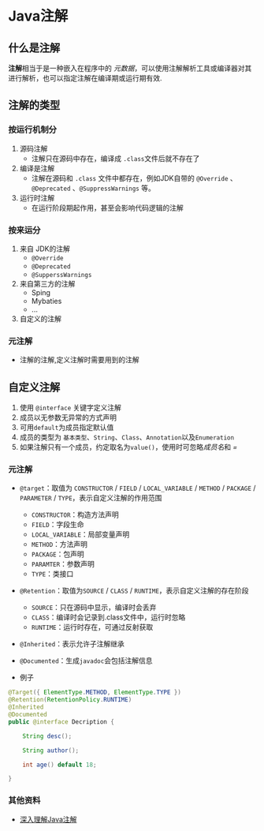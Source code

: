 # Java注解

## 什么是注解
**注解**相当于是一种嵌入在程序中的 *元数据*，可以使用注解解析工具或编译器对其进行解析，也可以指定注解在编译期或运行期有效.

## 注解的类型
### 按运行机制分
1. 源码注解
   - 注解只在源码中存在，编译成 `.class`文件后就不存在了
2. 编译是注解
   - 注解在源码和 `.class` 文件中都存在，例如JDK自带的 `@Override` 、`@Deprecated` 、`@SuppressWarnings` 等。
3. 运行时注解
   - 在运行阶段期起作用，甚至会影响代码逻辑的注解

### 按来运分
1. 来自 JDK的注解
   - `@Override`
   - `@Deprecated`
   - `@SupperssWarnings`
2. 来自第三方的注解
   - Sping
   - Mybaties
   - ...
3. 自定义的注解

### 元注解
  - 注解的注解,定义注解时需要用到的注解  
   
                            
## 自定义注解

1. 使用 `@interface` 关键字定义注解
2. 成员以无参数无异常的方式声明
3. 可用`default`为成员指定默认值
4. 成员的类型为 `基本类型`、`String`、`Class`、`Annotation`以及`Enumeration`
5. 如果注解只有一个成员，约定取名为`value()`，使用时可忽略*成员名*和 *=*


### 元注解

- `@target`：取值为 `CONSTRUCTOR` / `FIELD` / `LOCAL_VARIABLE` / `METHOD` / `PACKAGE` / `PARAMETER` / `TYPE`，表示自定义注解的作用范围

   - `CONSTRUCTOR`：构造方法声明
   - `FIELD`：字段生命
   - `LOCAL_VARIABLE`：局部变量声明
   - `METHOD`：方法声明
   - `PACKAGE`：包声明
   - `PARAMTER`：参数声明
   - `TYPE`：类接口
- `@Retention`：取值为`SOURCE` / `CLASS` / `RUNTIME`，表示自定义注解的存在阶段
   - `SOURCE`：只在源码中显示，编译时会丢弃
   - `CLASS`：编译时会记录到.class文件中，运行时忽略
   - `RUNTIME`：运行时存在，可通过反射获取
- `@Inherited`：表示允许子注解继承
- `@Documented`：生成`javadoc`会包括注解信息

- 例子

```java
@Target({ ElementType.METHOD, ElementType.TYPE })
@Retention(RetentionPolicy.RUNTIME)
@Inherited
@Documented
public @interface Decription {

    String desc();

    String author();

    int age() default 18;

}
```

### 其他资料
- [深入理解Java注解](http://www.cnblogs.com/peida/archive/2013/04/23/3036035.html)

